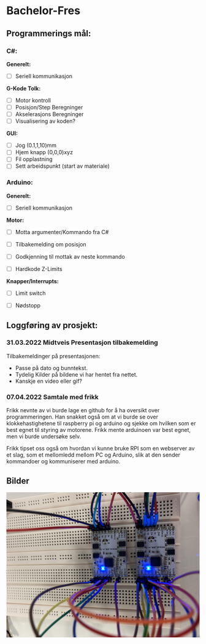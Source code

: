 # Bachelor-Fres


## Programmerings mål:

### C#:

**Generelt:**
- [ ] Seriell kommunikasjon

**G-Kode Tolk:**
- [ ] Motor kontroll
- [ ] Posisjon/Step Beregninger
- [ ] Akselerasjons Beregninger
- [ ] Visualisering av koden?

**GUI:**
- [ ] Jog (0.1,1,10)mm
- [ ] Hjem knapp (0,0,0)xyz
- [ ] Fil opplastning
- [ ] Sett arbeidspunkt (start av materiale)

### Arduino:

**Generelt:**
- [ ] Seriell kommunikasjon

**Motor:**
- [ ] Motta argumenter/Kommando fra C#
- [ ] Tilbakemelding om posisjon
- [ ] Godkjenning til mottak av neste kommando
- [ ] Hardkode Z-Limits


**Knapper/Interrupts:**
- [ ] Limit switch
- [ ] Nødstopp


## Loggføring av prosjekt:

### 31.03.2022 Midtveis Presentasjon tilbakemelding
Tilbakemeldinger på presentasjonen: 
- Passe på dato og bunntekst.
- Tydelig Kilder på bildene vi har hentet fra nettet.
- Kanskje en video eller gif? 


### 07.04.2022 Samtale med frikk

Frikk nevnte av vi burde lage en github for å ha oversikt over programmeringen.
Han snakket også om at vi burde se over klokkehastighetene til raspberry pi og arduino og sjekke om hvilken som er best egnet til styring av motorene. Frikk mente arduinoen var best egnet, men vi burde undersøke selv.

Frikk tipset oss også om hvordan vi kunne bruke RPI som en webserver av et slag, som et mellomledd mellom PC og Arduino, slik at den sender kommandoer og kommuniserer med arduino.

## Bilder

![Beskrivelse](https://github.com/BendickMH/Bachelor-Fres/blob/main/Bilder/IMG_1011.jpg)